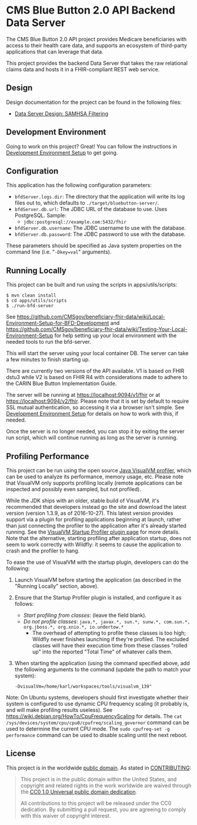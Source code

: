 # CMS Blue Button 2.0 API Backend Data Server

The CMS Blue Button 2.0 API project provides Medicare beneficiaries with access to their health care data, and supports an ecosystem of third-party applications that can leverage that data.

This project provides the backend Data Server that takes the raw relational claims data and hosts it in a FHIR-compliant REST web service.

## Design

Design documentation for the project can be found in the following files:

* [Data Server Design: SAMHSA Filtering](./dev/design-samhsa-filtering.md)

## Development Environment

Going to work on this project? Great! You can follow the instructions in [Development Environment Setup](./dev/devenv-readme.md) to get going.

## Configuration

This application has the following configuration parameters:

* `bfdServer.logs.dir`: The directory that the application will write its log files out to, which defaults to `./target/bluebutton-server/`.
* `bfdServer.db.url`: The JDBC URL of the database to use. Uses PostgreSQL. Sample:
    * `jdbc:postgresql://example.com:5432/fhir`
* `bfdServer.db.username`: The JDBC username to use with the database.
* `bfdServer.db.password`: The JDBC password to use with the database.

These parameters should be specified as Java system properties on the command line (i.e. "`-Dkey=val`" arguments).

## Running Locally

This project can be built and run using the scripts in apps/utils/scripts:

    $ mvn clean install
    $ cd apps/utils/scripts
    $ ./run-bfd-server

See https://github.com/CMSgov/beneficiary-fhir-data/wiki/Local-Environment-Setup-for-BFD-Development and https://github.com/CMSgov/beneficiary-fhir-data/wiki/Testing-Your-Local-Environment-Setup for
help setting up your local environment with the needed tools to run the bfd-server.

This will start the server using your local container DB. The server can take a few minutes to finish starting up. 

There are currently two versions of the API available. V1 is based on FHIR dstu3 while V2 is based on FHIR R4 with considerations made to adhere to the CARIN Blue Button Implementation Guide. 

The server will be running at <https://localhost:9094/v1/fhir> or at <https://localhost:9094/v2/fhir>. Please note that it is set by default to require SSL mutual authentication, so accessing it via a browser isn't simple. See [Development Environment Setup](./dev/devenv-readme.md) for details on how to work with this, if needed.

Once the server is no longer needed, you can stop it by exiting the server run script, which will continue running as long as the server is running.

## Profiling Performance

This project can be run using the open source [Java VisualVM profiler](https://visualvm.github.io/), which can be used to analyze its performance, memory usage, etc. Please note that VisualVM only supports profiling locally (remote applications can be inspected and possibly even sampled, but not profiled).

While the JDK ships with an older, stable build of VisualVM, it's recommended that developers instead go the site and download the latest version (version 1.3.9, as of 2016-10-27). This latest version provides support via a plugin for profiling applications beginning at launch, rather than just connecting the profiler to the application after it's already started running. See the [VisualVM Startup Profiler plugin page](http://visualvm.java.net/startupprofiler.html) for more details. Note that the alternative, starting profiling after application startup, does not seem to work correctly with Wildfly: it seems to cause the application to crash and the profiler to hang.

To ease the use of VisualVM with the startup plugin, developers can do the following:

1. Launch VisualVM before starting the application (as described in the "Running Locally" section, above).
1. Ensure that the Startup Profiler plugin is installed, and configure it as follows:
    * _Start profiling from classes_: (leave the field blank).
    * _Do not profile classes_: `java.*, javax.*, sun.*, sunw.*, com.sun.*, org.jboss.*, org.xnio.*, io.undertow.*`
        * The overhead of attempting to profile these classes is too high; Wildfly never finishes launching if they're profiled. The excluded classes will have their execution time from these classes "rolled up" into the reported "Total Time" of whatever calls them.
1. When starting the application (using the command specified above, add the following arguments to the command (update the path to match your system):
    
    ```
    -DvisualVm=/home/karl/workspaces/tools/visualvm_139"
    ```

Note: On Ubuntu systems, developers should first investigate whether their system is configured to use dynamic CPU frequency scaling (it probably is, and will make profiling results useless). See <https://wiki.debian.org/HowTo/CpuFrequencyScaling> for details. The `cat /sys/devices/system/cpu/cpu0/cpufreq/scaling_governor` command can be used to determine the current CPU mode. The `sudo cpufreq-set -g performance` command can be used to disable scaling until the next reboot.

## License

This project is in the worldwide [public domain](LICENSE.md). As stated in [CONTRIBUTING](CONTRIBUTING.md):

> This project is in the public domain within the United States, and copyright and related rights in the work worldwide are waived through the [CC0 1.0 Universal public domain dedication](https://creativecommons.org/publicdomain/zero/1.0/).
>
> All contributions to this project will be released under the CC0 dedication. By submitting a pull request, you are agreeing to comply with this waiver of copyright interest.

